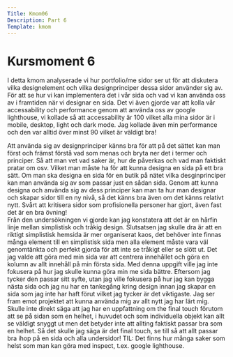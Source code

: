 ```yaml
---
Title: Kmom06
Description: Part 6
Template: kmom
---
```


Kursmoment 6
==================
I detta kmom analyserade vi hur portfolio/me sidor ser ut för att diskutera vilka designelement och vilka designprinciper dessa sidor använder sig av. För att se hur vi kan implementera det i vår sida och vad vi kan använda oss av i framtiden när vi designar en sida. Det vi även gjorde var att kolla vår accessability och performance genom att använda oss av google lighthouse, vi kollade så att accessability är 100 vilket alla mina sidor är i mobile, desktop, light och dark mode. Jag kollade även min performance och den var alltid över minst 90 vilket är väldigt bra!  


Att använda sig av designprinciper känns bra för att på det sättet kan man först och främst förstå vad som menas och bryta ner det i termer och principer. Så att man vet vad saker är, hur de påverkas och vad man faktiskt pratar om osv. Vilket man måste ha för att kunna designa en sida på ett bra sätt. Om man ska designa en sida för en butik på nätet vilka desginprinciper kan man använda sig av som passar just en sådan sida. Genom att kunna designa och använda sig av dess principer kan man ta hur man designar och skapar sidor till en ny nivå, så det känns bra även om det känns relativt nytt. Svårt att kritisera sidor som profisionella personer har gjort, även fast det är en bra övning!  
Från den undersökningen vi gjorde kan jag konstatera att det är en hårfin linje mellan simplistisk och tråkig design. Slutsatsen jag skulle dra är att en riktigt simplistisk hemsida är mer organiserat kaos, det behöver inte finnas många element till en simplistisk sida men alla element måste vara väl genomtänkta och perfekt gjorda för att inte se tråkigt eller se slött ut. Det jag valde att göra med min sida var att centrera innehållet och göra en kolumn av allt innehåll på min första sida. Med denna uppgift ville jag inte fokusera på hur jag skulle kunna göra min me sida bättre. Eftersom jag tycker den passar sitt syfte, utan jag ville fokusera på hur jag kan bygga nästa sida och jag nu har en tankegång kring design innan jag skapar en sida som jag inte har haft förut vilket jag tycker är det viktigaste. Jag ser fram emot projektet att kunna använda mig av allt nytt jag har lärt mig.  
Skulle inte direkt säga att jag har en uppfattning om the final touch förutom att se på sidan som en helhet, i huvudet och som individuella objekt kan allt se väldigt snyggt ut men det betyder inte att allting faktiskt passar bra som en helhet. Så det skulle jag säga är det final touch, se till så att allt passar bra ihop på en sida och alla undersidor!
TIL: Det finns hur många saker som helst som man kan göra med inspect, t.ex. google lighthouse.
